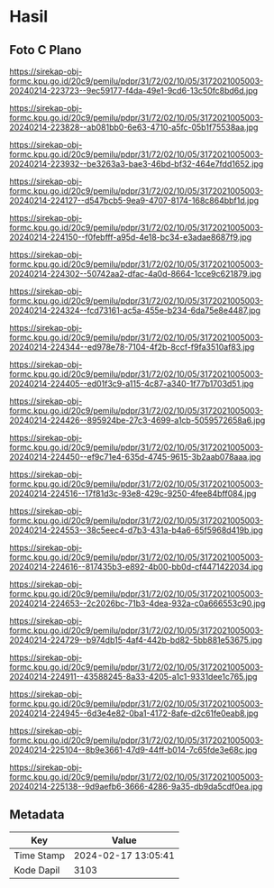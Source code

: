 # Hasil

## Foto C Plano

https://sirekap-obj-formc.kpu.go.id/20c9/pemilu/pdpr/31/72/02/10/05/3172021005003-20240214-223723--9ec59177-f4da-49e1-9cd6-13c50fc8bd6d.jpg

https://sirekap-obj-formc.kpu.go.id/20c9/pemilu/pdpr/31/72/02/10/05/3172021005003-20240214-223828--ab081bb0-6e63-4710-a5fc-05b1f75538aa.jpg

https://sirekap-obj-formc.kpu.go.id/20c9/pemilu/pdpr/31/72/02/10/05/3172021005003-20240214-223932--be3263a3-bae3-46bd-bf32-464e7fdd1652.jpg

https://sirekap-obj-formc.kpu.go.id/20c9/pemilu/pdpr/31/72/02/10/05/3172021005003-20240214-224127--d547bcb5-9ea9-4707-8174-168c864bbf1d.jpg

https://sirekap-obj-formc.kpu.go.id/20c9/pemilu/pdpr/31/72/02/10/05/3172021005003-20240214-224150--f0febfff-a95d-4e18-bc34-e3adae8687f9.jpg

https://sirekap-obj-formc.kpu.go.id/20c9/pemilu/pdpr/31/72/02/10/05/3172021005003-20240214-224302--50742aa2-dfac-4a0d-8664-1cce9c621879.jpg

https://sirekap-obj-formc.kpu.go.id/20c9/pemilu/pdpr/31/72/02/10/05/3172021005003-20240214-224324--fcd73161-ac5a-455e-b234-6da75e8e4487.jpg

https://sirekap-obj-formc.kpu.go.id/20c9/pemilu/pdpr/31/72/02/10/05/3172021005003-20240214-224344--ed978e78-7104-4f2b-8ccf-f9fa3510af83.jpg

https://sirekap-obj-formc.kpu.go.id/20c9/pemilu/pdpr/31/72/02/10/05/3172021005003-20240214-224405--ed01f3c9-a115-4c87-a340-1f77b1703d51.jpg

https://sirekap-obj-formc.kpu.go.id/20c9/pemilu/pdpr/31/72/02/10/05/3172021005003-20240214-224426--895924be-27c3-4699-a1cb-5059572658a6.jpg

https://sirekap-obj-formc.kpu.go.id/20c9/pemilu/pdpr/31/72/02/10/05/3172021005003-20240214-224450--ef9c71e4-635d-4745-9615-3b2aab078aaa.jpg

https://sirekap-obj-formc.kpu.go.id/20c9/pemilu/pdpr/31/72/02/10/05/3172021005003-20240214-224516--17f81d3c-93e8-429c-9250-4fee84bff084.jpg

https://sirekap-obj-formc.kpu.go.id/20c9/pemilu/pdpr/31/72/02/10/05/3172021005003-20240214-224553--38c5eec4-d7b3-431a-b4a6-65f5968d419b.jpg

https://sirekap-obj-formc.kpu.go.id/20c9/pemilu/pdpr/31/72/02/10/05/3172021005003-20240214-224616--817435b3-e892-4b00-bb0d-cf4471422034.jpg

https://sirekap-obj-formc.kpu.go.id/20c9/pemilu/pdpr/31/72/02/10/05/3172021005003-20240214-224653--2c2026bc-71b3-4dea-932a-c0a666553c90.jpg

https://sirekap-obj-formc.kpu.go.id/20c9/pemilu/pdpr/31/72/02/10/05/3172021005003-20240214-224729--b974db15-4af4-442b-bd82-5bb881e53675.jpg

https://sirekap-obj-formc.kpu.go.id/20c9/pemilu/pdpr/31/72/02/10/05/3172021005003-20240214-224911--43588245-8a33-4205-a1c1-9331dee1c765.jpg

https://sirekap-obj-formc.kpu.go.id/20c9/pemilu/pdpr/31/72/02/10/05/3172021005003-20240214-224945--6d3e4e82-0ba1-4172-8afe-d2c61fe0eab8.jpg

https://sirekap-obj-formc.kpu.go.id/20c9/pemilu/pdpr/31/72/02/10/05/3172021005003-20240214-225104--8b9e3661-47d9-44ff-b014-7c65fde3e68c.jpg

https://sirekap-obj-formc.kpu.go.id/20c9/pemilu/pdpr/31/72/02/10/05/3172021005003-20240214-225138--9d9aefb6-3666-4286-9a35-db9da5cdf0ea.jpg


## Metadata

| Key        | Value               |
| ---------- | ------------------- |
| Time Stamp | 2024-02-17 13:05:41 |
| Kode Dapil | 3103                |



